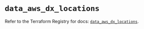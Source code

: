 # `data_aws_dx_locations`

Refer to the Terraform Registry for docs: [`data_aws_dx_locations`](https://registry.terraform.io/providers/hashicorp/aws/6.2.0/docs/data-sources/dx_locations).
